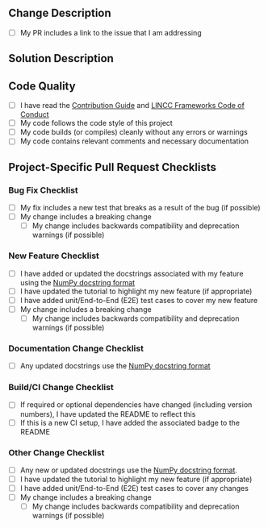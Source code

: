 <!-- 
Thank you for your contribution to the repo :)

Pull Request (PR) Instructions:
Provide a general summary of your changes in the Title above. Fill out each section of the template, and replace the space with an `x` in all the boxes that apply. If you're unsure about any of these, don't hesitate to ask. We're here to help! Once you are satisfied with the pull request, click the "Create pull request" button to submit it for review.

Before submitting this PR, please ensure that your input and responses are entered in the designated space provided below each section to keep all project-related information organized and easily accessible.
 
How to link to a PR:
https://docs.github.com/en/issues/tracking-your-work-with-issues/linking-a-pull-request-to-an-issue 
-->

## Change Description
<!--- 
Describe your changes in detail. In your description, you should answer questions like "Why is this change required? What problem does it solve?".

If it fixes an open issue, please link to the issue here. If this PR closes an issue, put the word 'closes' before the issue link to auto-close the issue when the PR is merged.
-->
- [ ] My PR includes a link to the issue that I am addressing



## Solution Description
<!-- Please explain the technical solution that I have provided and how it addresses the issue or feature being implemented -->



## Code Quality
- [ ] I have read the [Contribution Guide](https://hats-import.readthedocs.io/en/stable/guide/contributing.html) and [LINCC Frameworks Code of Conduct](https://lsstdiscoveryalliance.org/programs/lincc-frameworks/code-conduct/)
- [ ] My code follows the code style of this project
- [ ] My code builds (or compiles) cleanly without any errors or warnings
- [ ] My code contains relevant comments and necessary documentation

## Project-Specific Pull Request Checklists
<!--- Please only use the checklist that apply to your change type(s) -->

### Bug Fix Checklist
- [ ] My fix includes a new test that breaks as a result of the bug (if possible)
- [ ] My change includes a breaking change
  - [ ] My change includes backwards compatibility and deprecation warnings (if possible)

### New Feature Checklist
- [ ] I have added or updated the docstrings associated with my feature using the [NumPy docstring format](https://numpydoc.readthedocs.io/en/latest/format.html)
- [ ] I have updated the tutorial to highlight my new feature (if appropriate)
- [ ] I have added unit/End-to-End (E2E) test cases to cover my new feature
- [ ] My change includes a breaking change
  - [ ] My change includes backwards compatibility and deprecation warnings (if possible)

### Documentation Change Checklist
- [ ] Any updated docstrings use the [NumPy docstring format](https://numpydoc.readthedocs.io/en/latest/format.html)

### Build/CI Change Checklist
- [ ] If required or optional dependencies have changed (including version numbers), I have updated the README to reflect this
- [ ] If this is a new CI setup, I have added the associated badge to the README

<!-- ### Version Change Checklist [For Future Use] -->

### Other Change Checklist
- [ ] Any new or updated docstrings use the [NumPy docstring format](https://numpydoc.readthedocs.io/en/latest/format.html).
- [ ] I have updated the tutorial to highlight my new feature (if appropriate)
- [ ] I have added unit/End-to-End (E2E) test cases to cover any changes
- [ ] My change includes a breaking change
  - [ ] My change includes backwards compatibility and deprecation warnings (if possible)
